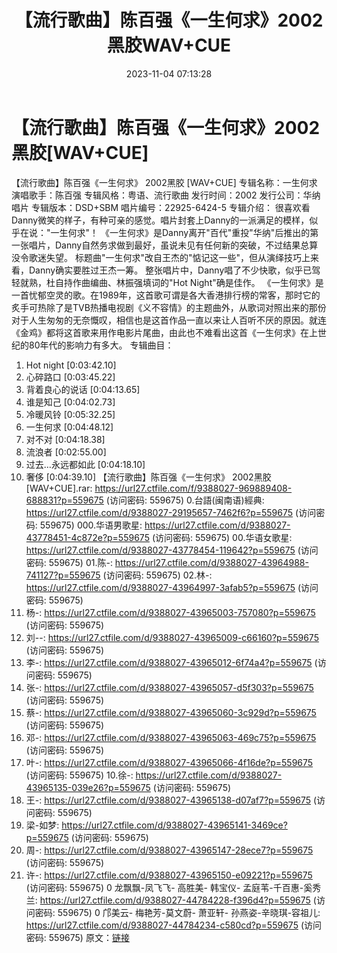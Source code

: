 ﻿---
title: 【流行歌曲】陈百强《一生何求》2002黑胶WAV+CUE
date: 2023-11-04 07:13:28
categories: WAV车载音乐、镜像
tags: 华语中文
---
# 【流行歌曲】陈百强《一生何求》2002黑胶[WAV+CUE]

【流行歌曲】陈百强《一生何求》 2002黑胶 [WAV+CUE]
专辑名称：一生何求
演唱歌手：陈百强
专辑风格：粤语、流行歌曲
发行时间：2002
发行公司：华纳唱片
专辑版本：DSD+SBM
唱片编号：22925-6424-5
专辑介绍：
很喜欢看Danny微笑的样子，有种可亲的感觉。唱片封套上Danny的一派满足的模样，似乎在说："一生何求"！
《一生何求》是Danny离开"百代"重投"华纳"后推出的第一张唱片，Danny自然务求做到最好，虽说未见有任何新的突破，不过结果总算没令歌迷失望。
标题曲"一生何求"改自王杰的"惦记这一些"，但从演绎技巧上来看，Danny确实要胜过王杰一筹。
整张唱片中，Danny唱了不少快歌，似乎已驾轻就熟，杜自持作曲编曲、林振强填词的"Hot Night"确是佳作。
《一生何求》是一首忧郁空灵的歌。在1989年，这首歌可谓是各大香港排行榜的常客，那时它的炙手可热除了是TVB热播电视剧《义不容情》的主题曲外，从歌词对照出来的那份对于人生匆匆的无奈慨叹，相信也是这首作品一直以来让人百听不厌的原因。就连《金鸡》都将这首歌来用作电影片尾曲，由此也不难看出这首《一生何求》在上世纪的80年代的影响力有多大。
专辑曲目：
01. Hot night [0:03:42.10]
02. 心碎路口 [0:03:45.22]
03. 背着良心的说话 [0:04:13.65]
04. 谁是知己 [0:04:02.73]
05. 冷暖风铃 [0:05:32.25]
06. 一生何求 [0:04:48.12]
07. 对不对 [0:04:18.38]
08. 流浪者 [0:02:55.00]
09. 过去…永远都如此 [0:04:18.10]
10. 奢侈 [0:04:39.10]
【流行歌曲】陈百强《一生何求》 2002黑胶 [WAV+CUE].rar: https://url27.ctfile.com/f/9388027-969889408-688831?p=559675
(访问密码: 559675)
0.台語(闽南语)經典: https://url27.ctfile.com/d/9388027-29195657-7462f6?p=559675
(访问密码: 559675)
000.华语男歌星: https://url27.ctfile.com/d/9388027-43778451-4c872e?p=559675
(访问密码: 559675)
00.华语女歌星: https://url27.ctfile.com/d/9388027-43778454-119642?p=559675
(访问密码: 559675)
01.陈-: https://url27.ctfile.com/d/9388027-43964988-741127?p=559675
(访问密码: 559675)
02.林-: https://url27.ctfile.com/d/9388027-43964997-3afab5?p=559675
(访问密码: 559675)
06. 杨-: https://url27.ctfile.com/d/9388027-43965003-757080?p=559675
(访问密码: 559675)
04. 刘--: https://url27.ctfile.com/d/9388027-43965009-c66160?p=559675
(访问密码: 559675)
05. 李-: https://url27.ctfile.com/d/9388027-43965012-6f74a4?p=559675
(访问密码: 559675)
03. 张-: https://url27.ctfile.com/d/9388027-43965057-d5f303?p=559675
(访问密码: 559675)
07. 蔡-: https://url27.ctfile.com/d/9388027-43965060-3c929d?p=559675
(访问密码: 559675)
08. 邓-: https://url27.ctfile.com/d/9388027-43965063-469c75?p=559675
(访问密码: 559675)
09. 叶-: https://url27.ctfile.com/d/9388027-43965066-4f16de?p=559675
(访问密码: 559675)
10.徐-: https://url27.ctfile.com/d/9388027-43965135-039e26?p=559675
(访问密码: 559675)
11. 王-: https://url27.ctfile.com/d/9388027-43965138-d07af7?p=559675
(访问密码: 559675)
12. 梁-如梦: https://url27.ctfile.com/d/9388027-43965141-3469ce?p=559675
(访问密码: 559675)
13. 周-: https://url27.ctfile.com/d/9388027-43965147-28ece7?p=559675
(访问密码: 559675)
14. 许-: https://url27.ctfile.com/d/9388027-43965150-e09221?p=559675
(访问密码: 559675)
0 龙飘飘-凤飞飞- 高胜美- 韩宝仪- 孟庭苇-千百惠-奚秀兰: https://url27.ctfile.com/d/9388027-44784228-f396d4?p=559675
(访问密码: 559675)
0 邝美云- 梅艳芳-莫文蔚- 萧亚轩- 孙燕姿-辛晓琪-容祖儿: https://url27.ctfile.com/d/9388027-44784234-c580cd?p=559675
(访问密码: 559675)
原文：[链接](https://blog.sina.com.cn/s/blog_1647c7e76010313q5.html)